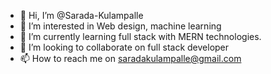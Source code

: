 - 👋 Hi, I’m @Sarada-Kulampalle
- 👀 I’m interested in Web design, machine learning
- 🌱 I’m currently learning full stack with MERN technologies.
- 💞️ I’m looking to collaborate on full stack developer
- 📫 How to reach me on saradakulampalle@gmail.com

<!---
Sarada-Kulampalle/Sarada-Kulampalle is a ✨ special ✨ repository because its `README.md` (this file) appears on your GitHub profile.
You can click the Preview link to take a look at your changes.
--->
